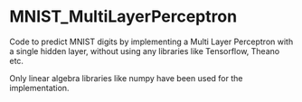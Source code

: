 # MNIST_MultiLayerPerceptron
Code to predict MNIST digits by implementing a Multi Layer Perceptron with a single hidden layer, without using any libraries like Tensorflow, Theano etc.

Only linear algebra libraries like numpy have been used for the implementation.

